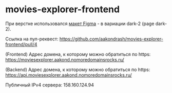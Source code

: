 # movies-explorer-frontend

При верстке использовался [макет Figma](https://www.figma.com/file/6FMWkB94wE7KTkcCgUXtnC/%D0%94%D0%B8%D0%BF%D0%BB%D0%BE%D0%BC%D0%BD%D1%8B%D0%B9-%D0%BF%D1%80%D0%BE%D0%B5%D0%BA%D1%82?type=design&node-id=1%3A7552&mode=design&t=NO8W0HisYguBI2CS-1) - в вариации dark-2 (page dark-2).

Ссылка на пул-реквест: https://github.com/aakondrash/movies-explorer-frontend/pull/4

(Frontend) Адрес домена, к которому можно обратиться по https: https://moviesexplorer.aakond.nomoredomainsrocks.ru/

(Backend) Адрес домена, к которому можно обратиться по https: https://api.moviesexplorer.aakond.nomoredomainsrocks.ru/


Публичный IPv4 сервера: 158.160.124.94
